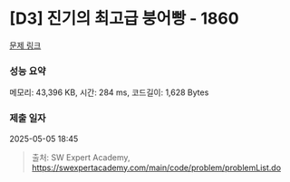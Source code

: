 # [D3] 진기의 최고급 붕어빵 - 1860 

[문제 링크](https://swexpertacademy.com/main/code/problem/problemDetail.do?contestProbId=AV5LsaaqDzYDFAXc) 

### 성능 요약

메모리: 43,396 KB, 시간: 284 ms, 코드길이: 1,628 Bytes

### 제출 일자

2025-05-05 18:45



> 출처: SW Expert Academy, https://swexpertacademy.com/main/code/problem/problemList.do